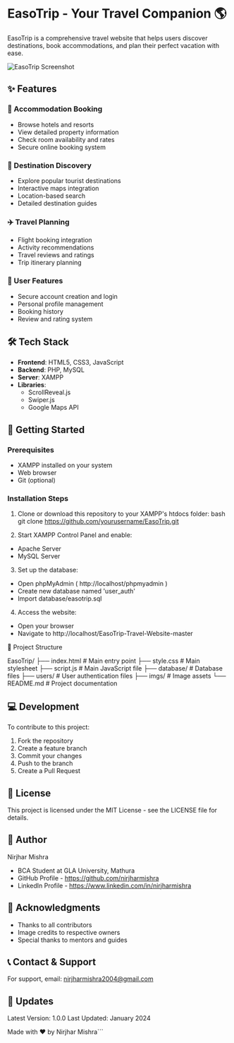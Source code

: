 # EasoTrip - Your Travel Companion 🌎

EasoTrip is a comprehensive travel website that helps users discover destinations, book accommodations, and plan their perfect vacation with ease.

![EasoTrip Screenshot](imgs/screenshot.png)

## ✨ Features

### 🏨 Accommodation Booking
- Browse hotels and resorts
- View detailed property information
- Check room availability and rates
- Secure online booking system

### 🌄 Destination Discovery 
- Explore popular tourist destinations
- Interactive maps integration
- Location-based search
- Detailed destination guides

### ✈️ Travel Planning
- Flight booking integration
- Activity recommendations
- Travel reviews and ratings
- Trip itinerary planning

### 👤 User Features
- Secure account creation and login
- Personal profile management
- Booking history
- Review and rating system

## 🛠️ Tech Stack

- **Frontend**: HTML5, CSS3, JavaScript
- **Backend**: PHP, MySQL
- **Server**: XAMPP
- **Libraries**: 
  - ScrollReveal.js
  - Swiper.js
  - Google Maps API

## 🚀 Getting Started

### Prerequisites
- XAMPP installed on your system
- Web browser
- Git (optional)

### Installation Steps

1. Clone or download this repository to your XAMPP's htdocs folder:
bash
git clone https://github.com/yourusername/EasoTrip.git

2. Start XAMPP Control Panel and enable:

- Apache Server
- MySQL Server

3. Set up the database:

- Open phpMyAdmin ( http://localhost/phpmyadmin )
- Create new database named 'user_auth'
- Import database/easotrip.sql

4. Access the website:

- Open your browser
- Navigate to http://localhost/EasoTrip-Travel-Website-master

📁 Project Structure

EasoTrip/
├── index.html          # Main entry point
├── style.css          # Main stylesheet
├── script.js          # Main JavaScript file
├── database/          # Database files
├── users/             # User authentication files
├── imgs/             # Image assets
└── README.md         # Project documentation

## 💻 Development
To contribute to this project:

1. Fork the repository
2. Create a feature branch
3. Commit your changes
4. Push to the branch
5. Create a Pull Request

## 📝 License
This project is licensed under the MIT License - see the LICENSE file for details.

## 👥 Author
Nirjhar Mishra
- BCA Student at GLA University, Mathura
- GitHub Profile - https://github.com/nirjharmishra
- LinkedIn Profile - https://www.linkedin.com/in/nirjharmishra

## 🙏 Acknowledgments
- Thanks to all contributors
- Image credits to respective owners
- Special thanks to mentors and guides

## 📞 Contact & Support
For support, email: nirjharmishra2004@gmail.com

## 🔄 Updates
Latest Version: 1.0.0
Last Updated: January 2024

Made with ❤️ by Nirjhar Mishra```
